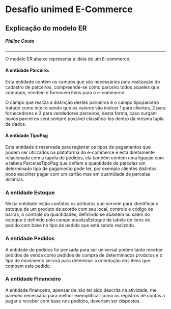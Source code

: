 # Desafio unimed E-Commerce

## Explicação do modelo ER
##### Philipe Couto

--------------------------------

O modelo ER abaixo representa a ideia de um E-commerce.

#### A entidade Parceiro:
Esta entidade contém os campos que são necessários para realização do cadastro de parceiros, compreende-se como parceiro todos aqueles que compram, vendem e fornecem itens para o e-commerce.

O campo que realiza a distinção destes parceiros é o campo tipoparceiro tratado como inteiro sendo que os valores vão indicar 1 para clientes, 2 para fornecedores e 3 para vendedores parceiros, desta forma, caso surgam novos parceiros será sempre possível classifica-los dentro da mesma tupla de dados.

#### A entidade TipoPag
Esta entidade é reservada para registrar os tipos de pagamentos que podem ser utilizados na plataforma do e-commerce e está diretamente relacionada com a tapela de pedidos, ela também contem uma ligação com a tabela ParcelasTipoPag que defiem a quantidade de parcelas um determinado tipo de pagamento pode ter, por exemplo clientes distintos pode escolher pagar com um cartão mas em quantidade de parcelas distintas.

### A entidade Estoque
Nesta entidade estão contidos os atributos que servem para identificar o estoque de um produto de acordo com seu local, controle e código de barras, o controle da quantidades, definindo se abastem ou saem do estoque é definido pelo campo atualizaEstoque da tabela de itens do pedido com base no tipo de pedido que está sendo realizado.

### A entidade Pedidos 
A entidade de pedidos foi pensada para ser universal podem tanto receber pedidos de venda como pedidos de compra de determinados produtos e o tipo de movimento servirá para deteminar a orientação dos itens que compem este pedido.

### A entidade Financeiro
A entidade financeiro, apensar de não ter sido descrita na atividade, me pareceu necessária para melhor exemplificar como os registros de contas a pagar e receber com base nos pedidos, deveriam ser dispostos. 